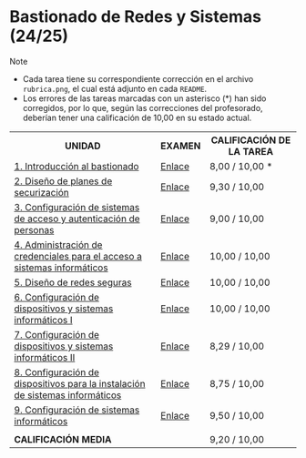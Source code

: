 # Bastionado de Redes y Sistemas (24/25)

>[!NOTE]
>- Cada tarea tiene su correspondiente corrección en el archivo `rubrica.png`, el cual está adjunto en cada `README`.
>- Los errores de las tareas marcadas con un asterisco (*) han sido corregidos, por lo que, según las correcciones del profesorado, deberían tener una calificación de 10,00 en su estado actual.

<table>
	<tr>
		<th>UNIDAD</th>
		<th>EXAMEN</th>
		<th>CALIFICACIÓN DE LA TAREA</th>
	</tr>
	<tr>
		<td>
			<a href="u1">
				1. Introducción al bastionado
			</a>
		</td>
		<td>
			<a href="u1/examen">Enlace</a>
		</td>
		<td>8,00 / 10,00 *</td>
	</tr>
	<tr>
		<td>
			<a href="u2">
				2. Diseño de planes de securización
			</a>
		</td>
		<td>
			<a href="u2/examen">Enlace</a>
		</td>
		<td>9,30 / 10,00</td>
	</tr>
	<tr>
		<td>
			<a href="u3"> 
				3. Configuración de sistemas de acceso y autenticación de personas
			</a>
		</td>
		<td>
			<a href="u3/examen">Enlace</a>
		</td>
		<td>9,00 / 10,00</td>
	</tr>
	<tr>
		<td>
			<a href="u4">
				4. Administración de credenciales para el acceso a sistemas informáticos
			</a>
		</td>
		<td>
			<a href="u4/examen">Enlace</a>
		</td>
		<td>10,00 / 10,00</td>
	</tr>
	<tr>
		<td>
			<a href="u5">
				5. Diseño de redes seguras
			</a>
		</td>
		<td>
			<a href="u5/examen">Enlace</a>
		</td>
		<td>10,00 / 10,00</td>
	</tr>
	<tr>
		<td>
			<a href="u6">
				6. Configuración de dispositivos y sistemas informáticos I
			</a>
		</td>
		<td>
			<a href="u6/examen">Enlace</a>
		</td>
		<td>10,00 / 10,00</td>
	</tr>
	<tr>
		<td>
			<a href="u7">
				7. Configuración de dispositivos y sistemas informáticos II
			</a>
		</td>
		<td>
			<a href="u7/examen">Enlace</a>
		</td>
		<td>8,29 / 10,00</td>
	</tr>
	<tr>
		<td>
			<a href="u8">
				8. Configuración de dispositivos para la instalación de sistemas informáticos
			</a>
		</td>
		<td>
			<a href="u8/examen">Enlace</a>
		</td>
		<td>8,75 / 10,00</td>
	</tr>
	<tr>
		<td>
			<a href="u9">
				9. Configuración de sistemas informáticos
			</a>
		</td>
		<td>
			<a href="u9/examen">Enlace</a>
		</td>
		<td>9,50 / 10,00</td>
	</tr>
	<tr>
		<td colspan="3"></td>
	</tr>
	<tr>
		<td colspan="2"><strong>CALIFICACIÓN MEDIA</strong></td>
		<td>9,20 / 10,00</td>
	</tr>
</table>
